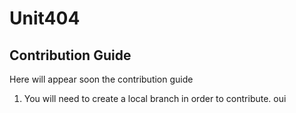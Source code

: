 # Unit404

## Contribution Guide
Here will appear soon the contribution guide

1. You will need to create a local branch in order to contribute.
oui